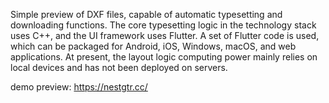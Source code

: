 Simple preview of DXF files, capable of automatic typesetting and downloading functions.
The core typesetting logic in the technology stack uses C++, and the UI framework uses Flutter. 
A set of Flutter code is used, which can be packaged for Android, iOS, Windows, macOS, and web applications.
At present, the layout logic computing power mainly relies on local devices and has not been deployed on servers.

demo preview: https://nestgtr.cc/
